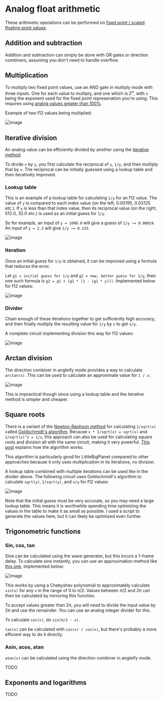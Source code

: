 # Analog float arithmetic

These arithmetic operations can be performed on [fixed point / scaled floating point values](/wiki/computing-components/analog-value-representations/README.md#fixed-point).

## Addition and subtraction

Addition and subtraction can simply be done with OR gates or direction combiners, assuming you don't need to handle overflow.

## Multiplication

To multiply two fixed point values, use an AND gate in multiply mode with three inputs. One for each value to multiply, and one which is 2<sup>n</sup>, with `n` being the exponent used for the fixed point represenation you're using. This requires using [analog values greater than 100%](/wiki/game-mechanics/gate-behavior/README.md#inf-nan-and-illegal-values).

Example of two f12 values being multiplied:

![image](multiply1.png)


## Iterative division

An analog value can be efficiently divided by another using the [iterative method](https://en.wikipedia.org/wiki/Iterative_method).

To divide `x` by `y`, you first calculate the reciprocal of `y`, `1/y`, and then multiply that by `x`. The reciprocal can be initially guessed using a lookup table and then iteratively improved.

### Lookup table

This is an example of a lookup table for calculating `1/y` for an f12 value. The value of `y` is compared to each index value (on the left, 0.00195, 0.03125 etc.). If `y` is less than that index value, then its reciprocal value (on the right, 512.0, 32.0 etc.) is used as an initial guess for `1/y`.

So for example, an input of `y = 1000.0` will give a guess of `1/y ~= 0.00024`. An input of `y = 2.3` will give `1/y ~= 0.125`.

![image](lookup_table1.png)

### Iteration

Once an initial guess for `1/y` is obtained, it can be improved using a formula that reduces the error.

Let `g1 = initial guess for 1/y` and `g2 = new, better guess for 1/y`, then one such formula is `g2 = g1 + (g1 * (1 - (g1 * y)))`. Implemented below for f12 values:

![image](division_iteration1.png)

### Divider

Chain enough of these iterations together to get sufficiently high accuracy, and then finally multiply the resulting value for `1/y` by `x` to get `x/y`.

A complete circuit implementing division this way for f12 values:

![image](divider1.png)

## Arctan division

The direction combiner in angleify mode provides a way to calculate `arctan(x)`. This can be used to calculate an approximate value for `1 / x`:

![image](arctan1.png)

This is impractical though since using a lookup table and the iterative method is simpler and cheaper.

## Square roots

There is a variant of the [Newton-Raphson method](https://en.wikipedia.org/wiki/Newton's_method) for calculating `1/sqrt(x)` called [Goldschmidt's algorithm](https://en.wikipedia.org/wiki/Methods_of_computing_square_roots#Goldschmidt's_algorithm). Because `x * 1/sqrt(x) = sqrt(x)` and `1/sqrt(x)^2 = 1/x`, this approach can also be used for calculating square roots and division all with the same circuit, making it very powerful. [This post](https://cs.stackexchange.com/questions/113107/finding-square-root-without-division-and-initial-guess) explains how the algorithm works.

This algorithm is particularly good for LittleBigPlanet compared to other approaches because it only uses multiplication in its iterations, no division.

A lookup table combined with multiple iterations can be used like in the divider above. The following circuit uses Goldschmidt's algorithm to calculate `sqrt(y)`, `1/sqrt(y)`, and `x/y` for f12 values:

![image](goldschmidt1.png)

Note that the initial guess must be very accurate, so you may need a large lookup table. This means it is worthwhile spending time optimizing the values in the table to make it as small as possible. I used a script to generate the values here, but it can likely be optimized even further.

## Trigonometric functions

### Sin, cos, tan

Sine can be calculated using the wave generator, but this incurs a 1-frame delay. To calculate sine instantly, you can use an approximation method like [this one](https://androidcalculator.com/how-do-calculators-compute-sine/), implemented below:

![image](sine1.png)

This works by using a Chebyshev polynomial to approximately calculate `sin(x)` for any `x` in the range of 0 to π/2. Values between π/2 and 2π can then be calculated by mirroring this function.

To accept values greater than 2π, you will need to divide the input value by 2π and use the remainder. You can use an analog integer divider for this.

To calculate `cos(x)`, do `sin(π/2 - x)`.

`tan(x)` can be calculated with `sin(x) / cos(x)`, but there's probably a more efficient way to do it directly.

### Asin, acos, atan

`atan(x)` can be calculated using the direction combiner in angleify mode.

TODO

## Exponents and logarithms

TODO
